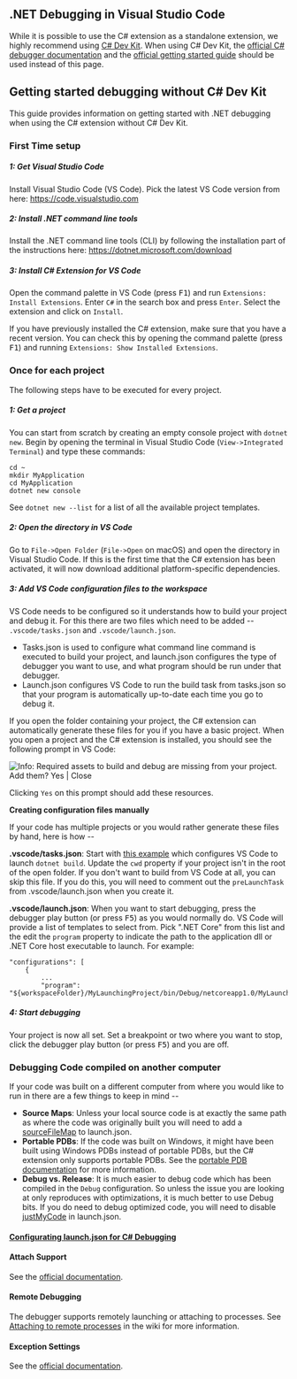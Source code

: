 ## .NET Debugging in Visual Studio Code

While it is possible to use the C# extension as a standalone extension, we highly recommend using [C# Dev Kit](https://marketplace.visualstudio.com/items?itemName=blipk-vscodium.csharp). When using C# Dev Kit, the [official C# debugger documentation](https://code.visualstudio.com/docs/csharp/debugging) and the [official getting started guide](https://code.visualstudio.com/docs/csharp/getting-started) should be used instead of this page.

## Getting started debugging without C# Dev Kit

This guide provides information on getting started with .NET debugging when using the C# extension without C# Dev Kit.

### First Time setup
##### 1: Get Visual Studio Code
Install Visual Studio Code (VS Code). Pick the latest VS Code version from here: https://code.visualstudio.com

##### 2: Install .NET command line tools
Install the .NET command line tools (CLI) by following the installation part of the instructions here: https://dotnet.microsoft.com/download

##### 3: Install C# Extension for VS Code
Open the command palette in VS Code (press <kbd>F1</kbd>) and run `Extensions: Install Extensions`. Enter `C#` in the search box and press `Enter`. Select the extension and click on `Install`.

If you have previously installed the C# extension, make sure that you have a recent version. You can check this by opening the command palette (press <kbd>F1</kbd>) and running `Extensions: Show Installed Extensions`.

### Once for each project
The following steps have to be executed for every project. 
##### 1: Get a project
You can start from scratch by creating an empty console project with `dotnet new`. Begin by opening the terminal in Visual Studio Code (`View->Integrated Terminal`) and type these commands:

    cd ~
    mkdir MyApplication
    cd MyApplication
    dotnet new console
    
See `dotnet new --list` for a list of all the available project templates.

##### 2: Open the directory in VS Code
Go to `File->Open Folder` (`File->Open` on macOS) and open the directory in Visual Studio Code. If this is the first time that the C# extension has been activated, it will now download additional platform-specific dependencies.

##### 3: Add VS Code configuration files to the workspace
VS Code needs to be configured so it understands how to build your project and debug it. For this there are two files which need to be added -- `.vscode/tasks.json` and `.vscode/launch.json`. 

* Tasks.json is used to configure what command line command is executed to build your project, and launch.json configures the type of debugger you want to use, and what program should be run under that debugger. 
* Launch.json configures VS Code to run the build task from tasks.json so that your program is automatically up-to-date each time you go to debug it.

If you open the folder containing your project, the C# extension can automatically generate these files for you if you have a basic project. When you open a project and the C# extension is installed, you should see the following prompt in VS Code:

![Info: Required assets to build and debug are missing from your project. Add them? Yes | Close](https://raw.githubusercontent.com/wiki/dotnet/vscode-csharp/images/info-bar-add-required-assets.png)

Clicking `Yes` on this prompt should add these resources.

**Creating configuration files manually**

If your code has multiple projects or you would rather generate these files by hand, here is how --

**.vscode/tasks.json**: Start with [this example](https://raw.githubusercontent.com/wiki/dotnet/vscode-csharp/ExampleCode/tasks.json) which configures VS Code to launch `dotnet build`. Update the `cwd` property if your project isn't in the root of the open folder. If you don't want to build from VS Code at all, you can skip this file. If you do this, you will need to comment out the `preLaunchTask` from .vscode/launch.json when you create it.

**.vscode/launch.json**: When you want to start debugging, press the debugger play button (or press <kbd>F5</kbd>) as you would normally do. VS Code will provide a list of templates to select from. Pick ".NET Core" from this list and the edit the `program` property to indicate the path to the application dll or .NET Core host executable to launch. For example:

	"configurations": [
		{
			...
			"program": "${workspaceFolder}/MyLaunchingProject/bin/Debug/netcoreapp1.0/MyLaunchingProject.dll",

##### 4: Start debugging
Your project is now all set. Set a breakpoint or two where you want to stop, click the debugger play button (or press <kbd>F5</kbd>) and you are off.

### Debugging Code compiled on another computer
If your code was built on a different computer from where you would like to run in there are a few things to keep in mind --

* **Source Maps**: Unless your local source code is at exactly the same path as where the code was originally built you will need to add a [sourceFileMap](https://github.com/dotnet/vscode-csharp/blob/main/debugger-launchjson.md#source-file-map) to launch.json.
* **Portable PDBs**: If the code was built on Windows, it might have been built using Windows PDBs instead of portable PDBs, but the C# extension only supports portable PDBs. See the [portable PDB documentation](https://github.com/dotnet/vscode-csharp/wiki/Portable-PDBs#how-to-generate-portable-pdbs) for more information.
* **Debug vs. Release**: It is much easier to debug code which has been compiled in the `Debug` configuration. So unless the issue you are looking at only reproduces with optimizations, it is much better to use Debug bits. If you do need to debug optimized code, you will need to disable [justMyCode](https://github.com/dotnet/vscode-csharp/blob/main/debugger-launchjson.md#just-my-code) in launch.json.

#### [Configurating launch.json for C# Debugging](debugger-launchjson.md)

#### Attach Support

See the [official documentation](https://code.visualstudio.com/docs/csharp/debugging#_attaching-to-a-process).

#### Remote Debugging

The debugger supports remotely launching or attaching to processes. See [Attaching to remote processes](https://github.com/dotnet/vscode-csharp/wiki/Attaching-to-remote-processes) in the wiki for more information.

#### Exception Settings

See the [official documentation](https://code.visualstudio.com/docs/csharp/debugging#_stopping-on-exceptions).
